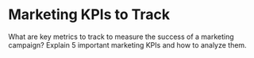 # Marketing KPIs to Track

What are key metrics to track to measure the success of a marketing campaign? Explain 5 important marketing KPIs and how to analyze them.